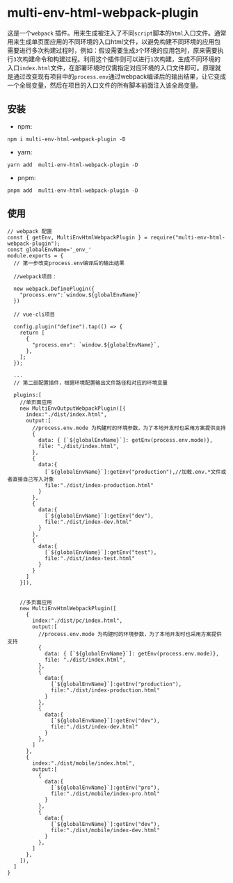 # multi-env-html-webpack-plugin

这是一个`webpack` 插件。用来生成被注入了不同`script`脚本的`html`入口文件。通常用来生成单页面应用的不同环境的入口html文件，以避免构建不同环境的应用包需要进行多次构建过程时，例如：假设需要生成`3`个环境的应用包时，原来需要执行`3`次构建命令和构建过程。利用这个插件则可以进行`1`次构建，生成不同环境的入口`index.html`文件，在部署环境时仅需指定对应环境的入口文件即可。原理就是通过改变现有项目中的`process.env`通过webpack编译后的输出结果，让它变成一个全局变量，然后在项目的入口文件的所有脚本前面注入该全局变量。

## 安装

- npm: 

`npm i multi-env-html-webpack-plugin -D`

- yarn:

`yarn add  multi-env-html-webpack-plugin -D`

- pnpm:

`pnpm add  multi-env-html-webpack-plugin -D`


## 使用


```
// webpack 配置
const { getEnv, MultiEnvHtmlWebpackPlugin } = require("multi-env-html-webpack-plugin");
const globalEnvName='_env_'
module.exports = {
  // 第一步改变process.env编译后的输出结果

  //webpack项目：

  new webpack.DefinePlugin({
    "process.env":`window.${globalEnvName}`
  })

  // vue-cli项目

  config.plugin("define").tap(() => {
    return [
      {
        "process.env": `window.${globalEnvName}`,
      },
    ];
  });

  ...
  // 第二部配置插件，根据环境配置输出文件路径和对应的环境变量

  plugins:[
    //单页面应用
    new MultiEnvOutputWebpackPlugin([{
      index:"./dist/index.html",
      output:[
        //process.env.mode 为构建时的环境参数，为了本地开发时也采用方案提供支持
        {
          data: { [`${globalEnvName}`]: getEnv(process.env.mode)},
          file: "./dist/index.html",
        },
        {
          data:{
            [`${globalEnvName}`]:getEnv("production"),//加载.env.*文件或者直接自己写入对象
            file:"./dist/index-production.html"
          }
        },
        {
          data:{
            [`${globalEnvName}`]:getEnv("dev"),
            file:"./dist/index-dev.html"
          }
        },
        {
          data:{
            [`${globalEnvName}`]:getEnv("test"),
            file:"./dist/index-test.html"
          }
        }
      ]
    }]),


    //多页面应用
    new MultiEnvHtmlWebpackPlugin([
      {
        index:"./dist/pc/index.html",
        output:[
          //process.env.mode 为构建时的环境参数，为了本地开发时也采用方案提供支持
          {
            data: { [`${globalEnvName}`]: getEnv(process.env.mode)},
            file: "./dist/index.html",
          },
          {
            data:{
              [`${globalEnvName}`]:getEnv("production"),
              file:"./dist/index-production.html"
            }
          },
          {
            data:{
              [`${globalEnvName}`]:getEnv("dev"),
              file:"./dist/index-dev.html"
            }
          },
        ]
      },
      {
        index:"./dist/mobile/index.html",
        output:[
          {
            data:{
              [`${globalEnvName}`]:getEnv("pro"),
              file:"./dist/mobile/index-pro.html"
            }
          },
          {
            data:{
              [`${globalEnvName}`]:getEnv("dev"),
              file:"./dist/mobile/index-dev.html"
            }
          },
        ]
      },
    ]),
  ]
}

```
